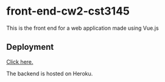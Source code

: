# front-end-cw2-cst3145

This is the front end for a web application made using Vue.js

## Deployment

[Click here.](https://shyamr586.github.io/front-end-cw2-cst3145/)

The backend is hosted on Heroku.
